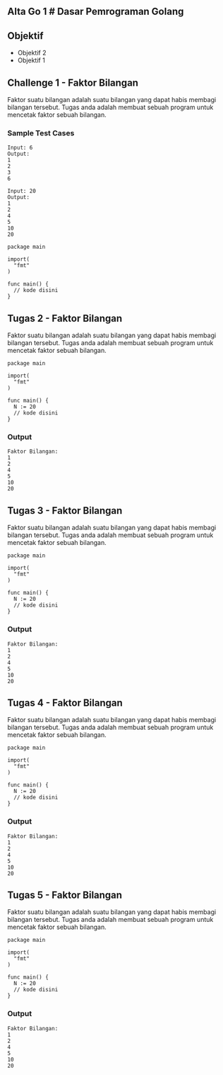 ## Alta Go 1 # Dasar Pemrograman Golang

## Objektif

- Objektif 2
- Objektif 1

## Challenge 1 - Faktor Bilangan

Faktor suatu bilangan adalah suatu bilangan yang dapat habis membagi bilangan tersebut. Tugas anda adalah membuat sebuah program untuk mencetak faktor sebuah bilangan.

### Sample Test Cases

```
Input: 6
Output:
1
2
3
6

Input: 20
Output:
1
2
4
5
10
20
```

```golang
package main

import(
  "fmt"
)

func main() {
  // kode disini
}
```

## Tugas 2 - Faktor Bilangan

Faktor suatu bilangan adalah suatu bilangan yang dapat habis membagi bilangan tersebut. Tugas anda adalah membuat sebuah program untuk mencetak faktor sebuah bilangan.

```golang
package main

import(
  "fmt"
)

func main() {
  N := 20
  // kode disini
}
```

### Output

```
Faktor Bilangan:
1
2
4
5
10
20
```

## Tugas 3 - Faktor Bilangan

Faktor suatu bilangan adalah suatu bilangan yang dapat habis membagi bilangan tersebut. Tugas anda adalah membuat sebuah program untuk mencetak faktor sebuah bilangan.

```golang
package main

import(
  "fmt"
)

func main() {
  N := 20
  // kode disini
}
```

### Output

```
Faktor Bilangan:
1
2
4
5
10
20
```

## Tugas 4 - Faktor Bilangan

Faktor suatu bilangan adalah suatu bilangan yang dapat habis membagi bilangan tersebut. Tugas anda adalah membuat sebuah program untuk mencetak faktor sebuah bilangan.

```golang
package main

import(
  "fmt"
)

func main() {
  N := 20
  // kode disini
}
```

### Output

```
Faktor Bilangan:
1
2
4
5
10
20
```

## Tugas 5 - Faktor Bilangan

Faktor suatu bilangan adalah suatu bilangan yang dapat habis membagi bilangan tersebut. Tugas anda adalah membuat sebuah program untuk mencetak faktor sebuah bilangan.

```golang
package main

import(
  "fmt"
)

func main() {
  N := 20
  // kode disini
}
```

### Output

```
Faktor Bilangan:
1
2
4
5
10
20
```